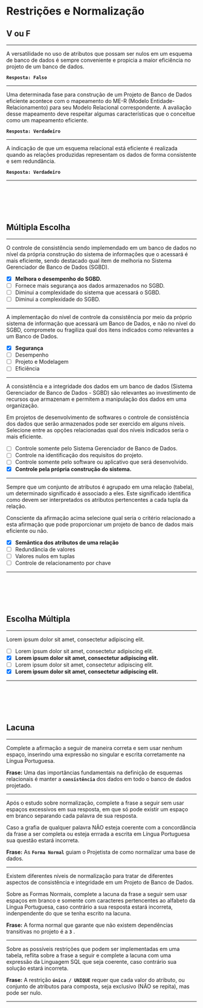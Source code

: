 # Restrições e Normalização

## V ou F
---
A versatilidade no uso de atributos que possam ser nulos em um esquema de banco de dados é sempre conveniente e propicia a maior eficiência no projeto de um banco de dados. 

**```Resposta: Falso```**

---

Uma determinada fase para construção de um Projeto de Banco de Dados eficiente acontece com o mapeamento do ME-R (Modelo Entidade-Relacionamento) para seu Modelo Relacional correspondente.
A avaliação desse mapeamento deve respeitar algumas características que o conceitue como um mapeamento eficiente. 

**```Resposta: Verdadeiro```**

---

A indicação de que um esquema relacional está eficiente é realizada quando as relações produzidas representam os dados de forma consistente e sem redundância.

**```Resposta: Verdadeiro```**

---





<br/>
<br/>
<br/>
<br/>

## Múltipla Escolha
---
O controle de consistência sendo implemendado em um banco de dados no nível da própria construção do sistema de informações que o acessará é mais eficiente, sendo destacado qual item de melhoria no Sistema Gerenciador de Banco de Dados (SGBD). 

- [x] **Melhora o desempenho do SGBD.**
- [ ] Fornece mais segurança aos dados armazenados no SGBD.    
- [ ] Diminui a complexidade do sistema que acessará o SGBD.     
- [ ] Diminui a complexidade do SGBD.

---
A implementação do nível de controle da consistência por meio da próprio sistema de informação que acessará um Banco de Dados, e não no nível do SGBD, compromete ou fragiliza qual dos itens indicados como relevantes a um Banco de Dados.
 
- [x] **Segurança**
- [ ] Desempenho    
- [ ] Projeto e Modelagem     
- [ ] Eficiência 

---
A consistência e a integridade dos dados em um banco de dados (Sistema Gerenciador de Banco de Dados - SGBD) são relevantes ao investimento de recursos que armazenam e permitem a manipulação dos dados em uma organização.
 
Em projetos de desenvolvimento de softwares o controle de consistência dos dados que serão armazenados pode ser exercido em alguns níveis.   Selecione entre as opções relacionadas qual dos níveis indicados seria o mais eficiente.
 
- [ ] Controle somente pelo Sistema Gerenciador de Banco de Dados.
- [ ] Controle na identificação dos requisitos do projeto.
- [ ] Controle somente pelo software ou aplicativo que será desenvolvido.
- [x] **Controle pela própria construção do sistema.**

---
Sempre que um conjunto de atributos é agrupado em uma relação (tabela), um determinado significado é associado a eles. Este significado identifica como devem ser interpretados os atributos pertencentes a cada tupla da relação.
 
Consciente da afirmação acima selecione qual seria o critério relacionado a esta afirmação que pode proporcionar um projeto de banco de dados mais eficiente ou não. 
 
- [x] **Semântica dos atributos de uma relação**
- [ ] Redundância de valores
- [ ] Valores nulos em tuplas
- [ ] Controle de relacionamento por chave 

---








<br/>
<br/>
<br/>
<br/>







## Escolha Múltipla
---
Lorem ipsum dolor sit amet, consectetur adipiscing elit.

- [ ] Lorem ipsum dolor sit amet, consectetur adipiscing elit.
- [x] **Lorem ipsum dolor sit amet, consectetur adipiscing elit.**
- [ ] Lorem ipsum dolor sit amet, consectetur adipiscing elit.
- [x] **Lorem ipsum dolor sit amet, consectetur adipiscing elit.** 

---




<br/>
<br/>
<br/>
<br/>










## Lacuna
---
Complete a afirmação a seguir de maneira correta e sem usar nenhum espaço, inserindo uma expressão no singular e escrita corretamente na Língua Portuguesa.  
 
**Frase:** 	Uma das importâncias fundamentais na definição de esquemas relacionais é manter a **```consistência```** dos dados em todo o banco de dados projetado.

---
Após o estudo sobre normalização, complete a frase a seguir sem usar espaços excessivos em sua resposta, em que só pode existir um espaço em branco separando cada palavra de sua resposta.
 
Caso a grafia de qualquer palavra NÃO esteja coerente com a concordância da frase a ser completa ou esteja errrada a escrita em Língua Portuguesa sua questão estará incorreta.  

**Frase:** 	As **```Forma Normal```** guiam o Projetista de como normalizar uma base de dados.

---
Existem diferentes níveis de normalização para tratar de diferentes aspectos de consistência e integridade em um Projeto de Banco de Dados.
 
Sobre as Formas Normais, complete a lacuna da frase a seguir sem usar espaços em branco e somente com caracteres pertencentes ao alfabeto da Língua Portuguesa, caso contrário a sua resposta estará incorreta, indenpendente do que se tenha escrito na lacuna.

**Frase:**  A forma normal que garante que não existem dependências transitivas no projeto é a **```3```** .

---
Sobre as possíveis restrições que podem ser implementadas em uma tabela, reflita sobre a frase a seguir e complete a lacuna com uma expressão da Linguagem SQL que seja coerente, caso contrário sua solução estará incorreta.

**Frase:**  A restrição **```única / UNIQUE```** requer que cada valor do atributo, ou conjunto de atributos para composta, seja exclusivo (NÃO se repita), mas pode ser nulo.

---


